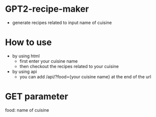 GPT2-recipe-maker
=================
* generate recipes related to input name of cuisine

 How to use
 ===============
 * by using html
	* first enter your cuisine name
	* then checkout the recipes related to your cuisine
* by using api
	* you can add /api/?food={your cuisine name} at the end of the url
	
GET parameter
=================
food: name of cuisine
